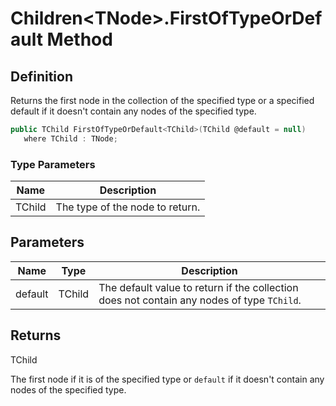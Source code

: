 # Children&lt;TNode&gt;.FirstOfTypeOrDefault Method
## Definition

Returns the first node in the collection of the specified type or a specified default if it doesn&#39;t contain any nodes of the specified type.

```c#
public TChild FirstOfTypeOrDefault<TChild>(TChild @default = null)
   where TChild : TNode;
```

### Type Parameters

| Name | Description |
| ---- | ----------- |
| TChild | The type of the node to return. |

## Parameters

| Name | Type | Description |
| ---- | ---- | ----------- |
| default | TChild | The default value to return if the collection does not contain any nodes of type `TChild`. |

## Returns

TChild

The first node if it is of the specified type or `default` if it doesn&#39;t contain any nodes of the specified type.
